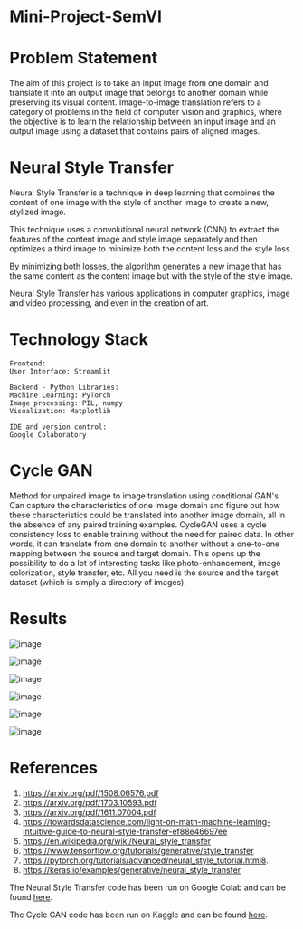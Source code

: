# Mini-Project-SemVI

# Problem Statement
The aim of this project is to take an input image from one domain and translate it into an output image that belongs to another domain while preserving its visual content.
Image-to-image translation refers to a category of problems in the field of computer vision and graphics, where the objective is to learn the relationship between an input image and an output image using a dataset that contains pairs of aligned images.

# Neural Style Transfer

Neural Style Transfer is a technique in deep learning that combines the content of one image with the style of another image to create a new, stylized image. 

This technique uses a convolutional neural network (CNN) to extract the features of the content image and style image separately and then optimizes a third image to minimize both the content loss and the style loss.

By minimizing both losses, the algorithm generates a new image that has the same content as the content image but with the style of the style image.

Neural Style Transfer has various applications in computer graphics, image and video processing, and even in the creation of art.

# Technology Stack

    Frontend:
    User Interface: Streamlit

    Backend - Python Libraries:
    Machine Learning: PyTorch
    Image processing: PIL, numpy
    Visualization: Matplotlib

    IDE and version control:
    Google Colaboratory

# Cycle GAN

Method for unpaired image to image translation using conditional GAN's
Can capture the characteristics of one image domain and figure out how these characteristics could be translated into another image domain, all in the absence of any paired training examples.
CycleGAN uses a cycle consistency loss to enable training without the need for paired data. In other words, it can translate from one domain to another without a one-to-one mapping between the source and target domain.
This opens up the possibility to do a lot of interesting tasks like photo-enhancement, image colorization, style transfer, etc. All you need is the source and the target dataset (which is simply a directory of images).

# Results

![image](https://user-images.githubusercontent.com/81436870/235454204-371c955b-516a-4dd8-8674-e2559fa09462.png)

![image](https://user-images.githubusercontent.com/81436870/235454225-63d30992-339e-40ad-b55c-5fef918ea899.png)

![image](https://user-images.githubusercontent.com/81436870/235454244-25cd7ccd-a93f-4c4b-9696-663582b2262d.png)

![image](https://user-images.githubusercontent.com/81436870/235454262-7f9d5ca1-ff04-45d8-bff7-a4a3af5cdbe3.png)

![image](https://user-images.githubusercontent.com/81436870/235454274-fd1573f6-5093-4d15-b097-c7924123978a.png)

![image](https://user-images.githubusercontent.com/81436870/235454298-b6a5792e-3390-4856-8074-c82659c8e822.png)

# References

1. https://arxiv.org/pdf/1508.06576.pdf
2. https://arxiv.org/pdf/1703.10593.pdf 
3. https://arxiv.org/pdf/1611.07004.pdf 
4. https://towardsdatascience.com/light-on-math-machine-learning-intuitive-guide-to-neural-style-transfer-ef88e46697ee 
5. https://en.wikipedia.org/wiki/Neural_style_transfer
6. https://www.tensorflow.org/tutorials/generative/style_transfer
7. https://pytorch.org/tutorials/advanced/neural_style_tutorial.html8. 
8. https://keras.io/examples/generative/neural_style_transfer

The Neural Style Transfer code has been run on Google Colab and can be found [here](https://colab.research.google.com/drive/1onTmze3i0jthd22I_nkpUSzGVkNHxMQu?usp=sharing).

The Cycle GAN code has been run on Kaggle and can be found [here](https://www.kaggle.com/code/ishikade/cyclegan-pytorch-implementation).




